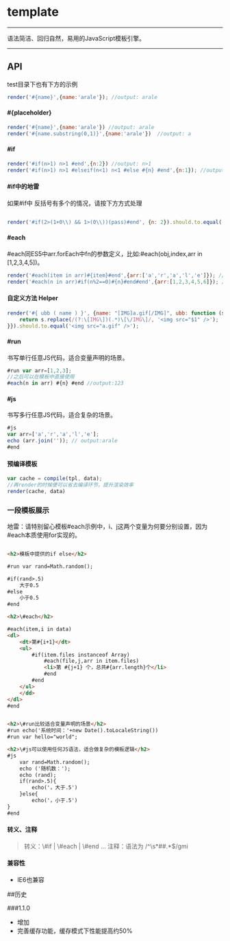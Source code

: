 # template

---

语法简洁、回归自然，易用的JavaScript模板引擎。

---

## API

test目录下也有下方的示例

```javascript
render('#{name}',{name:'arale'}); //output: arale
```

#### #{placeholder}

```javascript
render('#{name}',{name:'arale'}) //output: arale
render('#{name.substring(0,1)}',{name:'arale'})  //output: a
```

#### #if
```javascript
render('#if(n>1) n>1 #end',{n:2}) //output: n>1
render('#if(n>1) n>1 #elseif(n<1) n<1 #else #{n} #end',{n:1}); //output: 1
```

#### #if中的地雷

如果#if中 反括号有多个的情况，请按下方方式处理

```javascript

render('#if(2>(1+0\\) && 1>(0\\))(pass)#end', {n: 2}).should.to.equal('(pass)')

```

#### #each

\#each同ES5中arr.forEach中fn的参数定义，比如:#each(obj,index,arr in [1,2,3,4,5])。

```javascript
render('#each(item in arr)#{item}#end',{arr:['a','r','a','l','e']}); //output: arale
render('#each(n in arr)#if(n%2==0)#{n}#end#end',{arr:[1,2,3,4,5,6]}); //output: 246

```

#### 自定义方法 Helper

```javascript
render('#{ ubb ( name ) }', {name: "[IMG]a.gif[/IMG]", ubb: function (s) {
    return s.replace(/(?:\[IMG\])(.*)\[\/IMG\]/, '<img src="$1" />');
}}).should.to.equal('<img src="a.gif" />');
```

#### #run

书写单行任意JS代码，适合变量声明的场景。

```javascript
#run var arr=[1,2,3];
//之后可以在模板中直接使用
#each(n in arr) #{n} #end //output:123
```

#### #js

书写多行任意JS代码，适合复杂的场景。

```javascript
#js
var arr=['a','r','a','l','e'];
echo (arr.join('')); // output:arale
#end
```

#### 预编译模板
```javascript
var cache = compile(tpl, data);
//再render的时候便可以省去编译环节，提升渲染效率
render(cache, data)
```

### 一段模板展示

地雷：请特别留心模板#each示例中，i、j这两个变量为何要分别设置，因为#each本质使用for实现的。

```html

<h2>模板中提供的if else</h2>

#run var rand=Math.random();

#if(rand>.5)
    大于0.5
#else
    小于0.5
#end

<h2>\#each</h2>

#each(item,i in data)
<dl>
    <dt>第#{i+1}</dt>
    <ul>
        #if(item.files instanceof Array)
            #each(file,j,arr in item.files)
            <li>第 #{j+1} 个，总共#{arr.length}个</li>
            #end
        #end
    </ul>
    </dd>
</dl>
#end


<h2>\#run比较适合变量声明的场景</h2>
#run echo('系统时间：'+new Date().toLocaleString())
#run var hello="world";

<h2>\#js可以使用任何JS语法，适合做复杂的模板逻辑</h2>
#js
    var rand=Math.random();
    echo ('随机数：');
    echo (rand);
    if(rand>.5){
        echo('，大于.5')
    }else{
        echo('，小于.5')
}
#end

```

#### 转义、注释

>转义：\\#if | \\#each | \\#end ...
>注释：语法为 /^\s*##.*$/gmi

#### 兼容性
* IE6也兼容

##历史

###1.1.0
* 增加
* 完善缓存功能，缓存模式下性能提高约50%